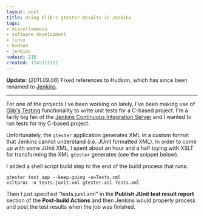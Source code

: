 ```yaml
---
layout: post
title: Using Glib's gtester Results in Jenkins
tags:
- miscellaneous
- software development
- linux
- hudson
- jenkins
nodeid: 218
created: 1245312122
---
```


**Update:** (*2011.09.06*) Fixed references to Hudson, which has since been
renamed to [Jenkins](http://www.jenkins-ci.org).

---

For one of the projects I've been working on lately, I've been making use of [Glib's Testing](http://library.gnome.org/devel/glib/unstable/glib-Testing.html) functionality to write unit tests for a C-based project. I'm a fairly big fan of the [Jenkins Continuous Integration Server](http://jenkins-ci.org) and I wanted to run tests for my C-based project. 

Unfortunately, the `gtester` application generates XML in a custom format that Jenkins cannot understand (i.e. JUnit formatted XML). In order to come up with some JUnit XML, I spent about an hour and a half toying with XSLT for transforming the XML `gtester` generates (see the snippet below).

I added a shell script build step to the end of the build process that runs:

    gtester test_app --keep-going -o=Tests.xml
    xsltproc -o tests.junit.xml gtester.xsl Tests.xml

Then I just specified "tests.junit.xml" in the **Publish JUnit test result report** section of the **Post-build Actions** and then Jenkins would properly process and post the test results when the job was finished.

<script src="http://gist.github.com/131727.js"></script>

